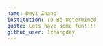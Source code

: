 ```yaml
---
name: Deyi Zhang
institution: To Be Determined
quote: Lets have some fun!!!!
github_user: 1zhangdey
---
```


